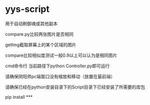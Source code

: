 # yys-script
用于自动刷御魂或其他副本

compare.py比较两张图片是否相同

getImg截取屏幕上的某个区域的图片

compare比较相似度测试一般0.9以上可以认为是相同图片

cmd命令行 当前路径下python Controller.py即可运行

请确保阴阳师pc端窗口没有缩放和移动（放置在最前端）

请确保已经在python安装目录下的Script目录下已经安装了所需要的库包

pip install ***
